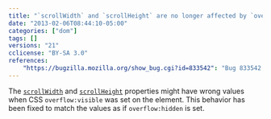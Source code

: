 ```yaml
---
title: "`scrollWidth` and `scrollHeight` are no longer affected by `overflow:visible`"
date: "2013-02-06T08:44:10-05:00"
categories: ["dom"]
tags: []
versions: "21"
cclicense: "BY-SA 3.0"
references:
    "https://bugzilla.mozilla.org/show_bug.cgi?id=833542": "Bug 833542 – scrollWidth, scrollHeight different when overflow is hidden versus visible"
---
```

The [`scrollWidth`](https://developer.mozilla.org/en-US/docs/Web/API/element.scrollWidth) and [`scrollHeight`](https://developer.mozilla.org/en-US/docs/Web/API/element.scrollHeight) properties might have wrong values when CSS `overflow:visible` was set on the element. This behavior has been fixed to match the values as if `overflow:hidden` is set.
